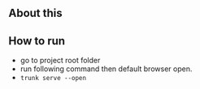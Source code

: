 ## About this

## How to run
* go to project root folder
* run following command then default browser open.
* `trunk serve --open`